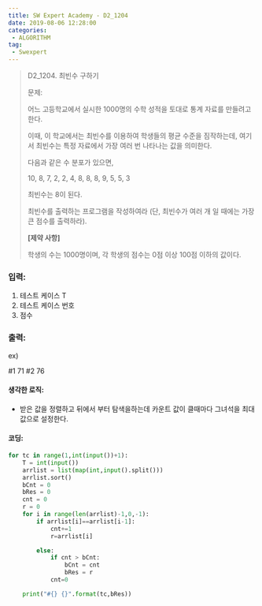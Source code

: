 ```yaml
---
title: SW Expert Academy - D2_1204
date: 2019-08-06 12:28:00
categories:
 - ALGORITHM
tag:
 - Swexpert
---
```


>  D2_1204. 최빈수 구하기
>
> 문제:
>
> 어느 고등학교에서 실시한 1000명의 수학 성적을 토대로 통계 자료를 만들려고 한다.
>
> 이때, 이 학교에서는 최빈수를 이용하여 학생들의 평균 수준을 짐작하는데, 여기서 최빈수는 특정 자료에서 가장 여러 번 나타나는 값을 의미한다.
>
> 다음과 같은 수 분포가 있으면,
>
> 10, 8, 7, 2, 2, 4, 8, 8, 8, 9, 5, 5, 3
>
> 최빈수는 8이 된다.
>
> 최빈수를 출력하는 프로그램을 작성하여라 (단, 최빈수가 여러 개 일 때에는 가장 큰 점수를 출력하라).
>
> **[제약 사항]**
>
> 학생의 수는 1000명이며, 각 학생의 점수는 0점 이상 100점 이하의 값이다.  

### 입력:

1. 테스트 케이스 T
2. 테스트 케이스 번호
3. 점수

### 출력:

ex)

#1 71
#2 76



#### 생각한 로직:

- 받은 값을 정렬하고 뒤에서 부터 탐색을하는데 카운트 값이 클때마다 그녀석을 최대 값으로 설정한다.



#### 코딩:

```python
for tc in range(1,int(input())+1):
    T = int(input())
    arrlist = list(map(int,input().split()))
    arrlist.sort()
    bCnt = 0
    bRes = 0
    cnt = 0
    r = 0
    for i in range(len(arrlist)-1,0,-1):
        if arrlist[i]==arrlist[i-1]:
            cnt+=1
            r=arrlist[i]

        else:
            if cnt > bCnt:
                bCnt = cnt
                bRes = r
            cnt=0

    print("#{} {}".format(tc,bRes))

```



[출처]: https://www.swexpertacademy.com/